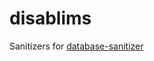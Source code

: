 # disablims

Sanitizers for [database-sanitizer](https://github.com/andersinno/python-database-sanitizer)
